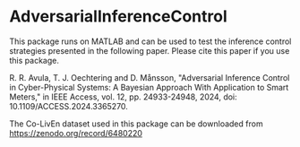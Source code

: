 # AdversarialInferenceControl
This package runs on MATLAB and can be used to test the inference control strategies presented in the following paper. Please cite this paper if you use this package.

R. R. Avula, T. J. Oechtering and D. Månsson, "Adversarial Inference Control in Cyber-Physical Systems: A Bayesian Approach With Application to Smart Meters," in IEEE Access, vol. 12, pp. 24933-24948, 2024, doi: 10.1109/ACCESS.2024.3365270.

The Co-LivEn dataset used in this package can be downloaded from https://zenodo.org/record/6480220
